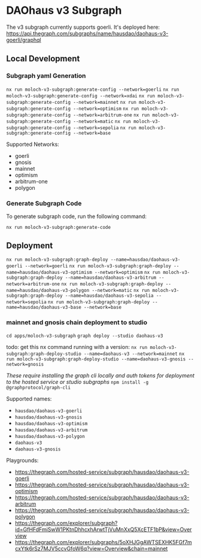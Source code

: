 # DAOhaus v3 Subgraph

The v3 subgraph currently supports goerli. It's deployed here: https://api.thegraph.com/subgraphs/name/hausdao/daohaus-v3-goerli/graphql

## Local Development

### Subgraph yaml Generation

`nx run moloch-v3-subgraph:generate-config --network=goerli`
`nx run moloch-v3-subgraph:generate-config --network=xdai`
`nx run moloch-v3-subgraph:generate-config --network=mainnet`
`nx run moloch-v3-subgraph:generate-config --network=optimism`
`nx run moloch-v3-subgraph:generate-config --network=arbitrum-one`
`nx run moloch-v3-subgraph:generate-config --network=matic`
`nx run moloch-v3-subgraph:generate-config --network=sepolia`
`nx run moloch-v3-subgraph:generate-config --network=base`

Supported Networks:

- goerli
- gnosis
- mainnet
- optimism
- arbitrum-one
- polygon

### Generate Subgraph Code

To generate subgraph code, run the following command:

`nx run moloch-v3-subgraph:generate-code`

## Deployment

`nx run moloch-v3-subgraph:graph-deploy --name=hausdao/daohaus-v3-goerli --network=goerli`
`nx run moloch-v3-subgraph:graph-deploy --name=hausdao/daohaus-v3-optimism --network=optimism`
`nx run moloch-v3-subgraph:graph-deploy --name=hausdao/daohaus-v3-arbitrum --network=arbitrum-one`
`nx run moloch-v3-subgraph:graph-deploy --name=hausdao/daohaus-v3-polygon --network=matic`
`nx run moloch-v3-subgraph:graph-deploy --name=hausdao/daohaus-v3-sepolia --network=sepolia`
`nx run moloch-v3-subgraph:graph-deploy --name=hausdao/daohaus-v3-base --network=base`

### mainnet and gnosis chain deployment to studio

`cd apps/moloch-v3-subgraph`
`graph deploy --studio daohaus-v3`

todo: get this nx command running with a version:
`nx run moloch-v3-subgraph:graph-deploy-studio --name=daohaus-v3 --network=mainnet`
`nx run moloch-v3-subgraph:graph-deploy-studio --name=daohaus-v3-gnosis --network=gnosis`

_These require installing the graph cli locally and auth tokens for deployment to the hosted service or studio subgraphs_
`npm install -g @graphprotocol/graph-cli`

Supported names:

- `hausdao/daohaus-v3-goerli`
- `hausdao/daohaus-v3-gnosis`
- `hausdao/daohaus-v3-optimism`
- `hausdao/daohaus-v3-arbitrum`
- `hausdao/daohaus-v3-polygon`
- `daohaus-v3`
- `daohaus-v3-gnosis`

Playgrounds:

- https://thegraph.com/hosted-service/subgraph/hausdao/daohaus-v3-goerli
- https://thegraph.com/hosted-service/subgraph/hausdao/daohaus-v3-optimism
- https://thegraph.com/hosted-service/subgraph/hausdao/daohaus-v3-arbitrum
- https://thegraph.com/hosted-service/subgraph/hausdao/daohaus-v3-polygon
- https://thegraph.com/explorer/subgraph?id=GfHFdFmiSwW1PKtnDhhcxhArwtTjVuMnXxQ5XcETF1bP&view=Overview
- https://thegraph.com/explorer/subgraphs/5oXHJGgAWTSEXHK5FGf7mcxYtk6rSz7MJV5ccvGfoW6q?view=Overview&chain=mainnet
